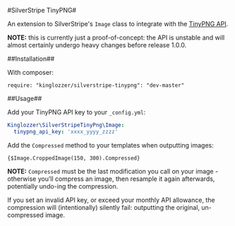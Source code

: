 #SilverStripe TinyPNG#

An extension to SilverStripe's `Image` class to integrate with the [TinyPNG API](https://tinypng.com/developers).

**NOTE:** this is currently just a proof-of-concept: the API is unstable and will almost certainly undergo heavy changes before release 1.0.0.

##Installation##

With composer:

```
require: "kinglozzer/silverstripe-tinypng": "dev-master"
```

##Usage##

Add your TinyPNG API key to your `_config.yml`:

```yml
Kinglozzer\SilverStripeTinyPng\Image:
  tinypng_api_key: 'xxxx_yyyy_zzzz'
```

Add the `Compressed` method to your templates when outputting images:

```
{$Image.CroppedImage(150, 300).Compressed}
```

**NOTE:** `Compressed` must be the last modification you call on your image - otherwise you’ll compress an image, then resample it again afterwards, potentially undo-ing the compression.

If you set an invalid API key, or exceed your monthly API allowance, the compression will (intentionally) silently fail: outputting the original, un-compressed image.
